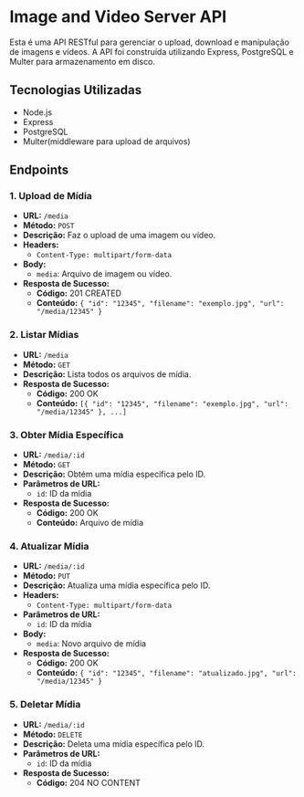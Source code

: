 # Image and Video Server API

Esta é uma API RESTful para gerenciar o upload, download e manipulação de imagens e vídeos. A API foi construída utilizando Express, PostgreSQL e Multer para armazenamento em disco.

## Tecnologias Utilizadas

- Node.js
- Express
- PostgreSQL
- Multer(middleware para upload de arquivos)

## Endpoints

### 1. Upload de Mídia

- **URL:** `/media`
- **Método:** `POST`
- **Descrição:** Faz o upload de uma imagem ou vídeo.
- **Headers:**
    - `Content-Type: multipart/form-data`
- **Body:**
    - `media`: Arquivo de imagem ou vídeo.
- **Resposta de Sucesso:**
    - **Código:** 201 CREATED
    - **Conteúdo:** `{ "id": "12345", "filename": "exemplo.jpg", "url": "/media/12345" }`

### 2. Listar Mídias

- **URL:** `/media`
- **Método:** `GET`
- **Descrição:** Lista todos os arquivos de mídia.
- **Resposta de Sucesso:**
    - **Código:** 200 OK
    - **Conteúdo:** `[{ "id": "12345", "filename": "exemplo.jpg", "url": "/media/12345" }, ...]`

### 3. Obter Mídia Específica

- **URL:** `/media/:id`
- **Método:** `GET`
- **Descrição:** Obtém uma mídia específica pelo ID.
- **Parâmetros de URL:**
    - `id`: ID da mídia
- **Resposta de Sucesso:**
    - **Código:** 200 OK
    - **Conteúdo:** Arquivo de mídia

### 4. Atualizar Mídia

- **URL:** `/media/:id`
- **Método:** `PUT`
- **Descrição:** Atualiza uma mídia específica pelo ID.
- **Headers:**
    - `Content-Type: multipart/form-data`
- **Parâmetros de URL:**
    - `id`: ID da mídia
- **Body:**
    - `media`: Novo arquivo de mídia
- **Resposta de Sucesso:**
    - **Código:** 200 OK
    - **Conteúdo:** `{ "id": "12345", "filename": "atualizado.jpg", "url": "/media/12345" }`

### 5. Deletar Mídia

- **URL:** `/media/:id`
- **Método:** `DELETE`
- **Descrição:** Deleta uma mídia específica pelo ID.
- **Parâmetros de URL:**
    - `id`: ID da mídia
- **Resposta de Sucesso:**
    - **Código:** 204 NO CONTENT
